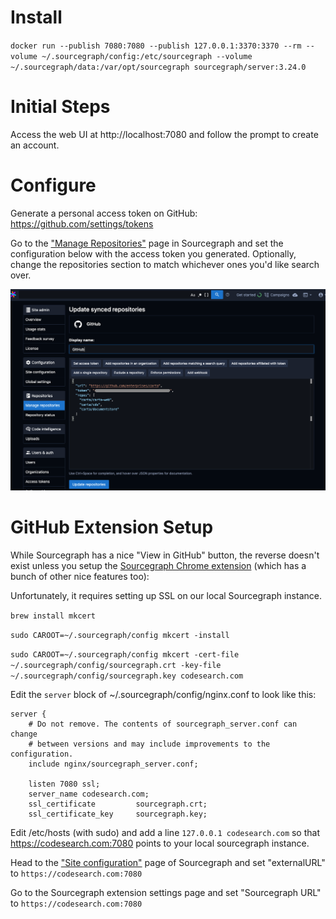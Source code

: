 # Install
`docker run --publish 7080:7080 --publish 127.0.0.1:3370:3370 --rm --volume ~/.sourcegraph/config:/etc/sourcegraph --volume ~/.sourcegraph/data:/var/opt/sourcegraph sourcegraph/server:3.24.0`

# Initial Steps
Access the web UI at http://localhost:7080 and follow the prompt to create an account.

# Configure
Generate a personal access token on GitHub: https://github.com/settings/tokens

Go to the ["Manage Repositories"](https://codesearch.com:7080/site-admin/external-services) page in Sourcegraph and set the configuration below with the access token you generated. Optionally, change the repositories section to match whichever ones you'd like search over.

![Repository Config](/config.png)

# GitHub Extension Setup

While Sourcegraph has a nice "View in GitHub" button, the reverse doesn't exist unless you setup the [Sourcegraph Chrome extension](https://chrome.google.com/webstore/detail/sourcegraph/dgjhfomjieaadpoljlnidmbgkdffpack?hl=en) (which has a bunch of other nice features too): 

Unfortunately, it requires setting up SSL on our local Sourcegraph instance.

`brew install mkcert`

`sudo CAROOT=~/.sourcegraph/config mkcert -install`
  
`sudo CAROOT=~/.sourcegraph/config mkcert -cert-file ~/.sourcegraph/config/sourcegraph.crt -key-file ~/.sourcegraph/config/sourcegraph.key codesearch.com`
  
Edit the `server` block of ~/.sourcegraph/config/nginx.conf to look like this:

    server {
        # Do not remove. The contents of sourcegraph_server.conf can change
        # between versions and may include improvements to the configuration.
        include nginx/sourcegraph_server.conf;

        listen 7080 ssl;
        server_name codesearch.com;
        ssl_certificate         sourcegraph.crt;
        ssl_certificate_key     sourcegraph.key;

Edit /etc/hosts (with sudo) and add a line `127.0.0.1 codesearch.com` so that https://codesearch.com:7080 points to your local sourcegraph instance.

Head to the ["Site configuration"](https://codesearch.com:7080/site-admin/configuration) page of Sourcegraph and set "externalURL" to `https://codesearch.com:7080`

Go to the Sourcegraph extension settings page and set "Sourcegraph URL" to `https://codesearch.com:7080`
